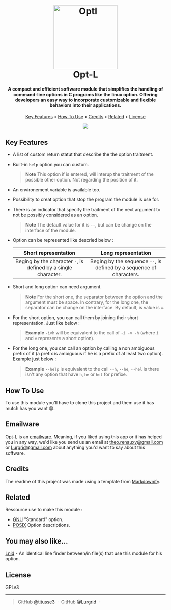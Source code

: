 
<h1 align="center">
  <br>
  <a href="https://github.com/titusse3/Opt-L"><img src="https://github.com/titusse3/Opt-L/assets/61415485/5257d387-e902-47a0-99a1-eb9a279d0d00" alt="Optl" width="200"></a>
  <br>
  Opt-L
  <br>
</h1>

<h4 align="center">A compact and efficient software module that simplifies the handling of command-line options in C programs like the linux option. Offering developers an easy way to incorporate customizable and flexible behaviors into their applications. </h4>

<p align="center">
  <a href="#key-features">Key Features</a> •
  <a href="#how-to-use">How To Use</a> •
  <a href="#credits">Credits</a> •
  <a href="#related">Related</a> •
  <a href="#license">License</a>
</p>

<div style="display:flex;justify-content:center;">
  <img src="https://github.com/titusse3/Opt-L/assets/61415485/15bd9b31-c9ac-40a6-9019-38cbf95ad14b"/>
</div>

## Key Features

* A list of custom return statut that describe the the option traitment.
* Built-in ```help``` option you can custom.
  > **Note** 
  > This option if is entered, will interup the traitment of the possible other option. Not regarding the position of it.
* An environement variable is available too.
* Possibility to creat option that stop the program the module is use for.
* There is an indicator that specify the traitment of the next argument to not be possibly considered as an option.
  > **Note**
  > The default value for it is ```--```, but can be change on the interface of the module.
* Option can be represented like descried below :
  
  | Short representation | Long representation |
  | :---: | :---: |
  | Beging by the character ```-```, is defined by a single character. |  Beging by the sequence ```--```, is defined by a sequence of characters. |
 

* Short and long option can need argument.
  > **Note**
  > For the short one, the separator between the option and the argument must be 
  > space. In contrary, for the long one, the separator can be change on the interface. By default,
  > is value is ```=```.
* For the short option, you can call them by joining their short representation.
  Just like below :
   
  > **Example**
  > ```-ivh``` will be equivalent to the call of ```-i -v -h``` (where ```i``` and 
  > ```v``` represente a short option).

* For the long one, you can call an option by calling a non ambiguous prefix of 
  it (a prefix is ambiguous if he is a prefix of at least two option). Example just below : 

  > **Example** 
  > ```--help``` is equivalent to the call ```--h```, ```--he```, ```--hel``` is there 
  > isn't any option that have ```h```, ```he``` or ```hel``` for prefixe.

## How To Use

To use this module you'll have to clone this project and them use it has mutch has you want 😁.

## Emailware

Opt-L is an [emailware](https://en.wiktionary.org/wiki/emailware). Meaning, if you liked using this app or it has helped you in any way, we'd like you send us an email at <theo.renauxv@gmail.com> or <Lurgrid@gmail.com> about anything you'd want to say about this software.

## Credits

The readme of this project was made using a template from [Markdownify](https://github.com/amitmerchant1990/electron-markdownify).

## Related

Ressource use to make this module :
- [GNU](https://tldp.org/LDP/abs/html/standard-options.html) "Standard" option.
- [POSIX](https://www.gnu.org/software/libc/manual/html_node/Argument-Syntax.html) Option descriptions.

## You may also like...

[Lnid](https://github.com/Lurgrid/Lines-Identical) - An identical line finder between/in file(s) that use this module for his option.

## License

GPLv3

---

> GitHub [@titusse3](https://github.com/titusse3) &nbsp;&middot;&nbsp;
> GitHub [@Lurgrid](https://github.com/Lurgrid) &nbsp;&middot;&nbsp;
